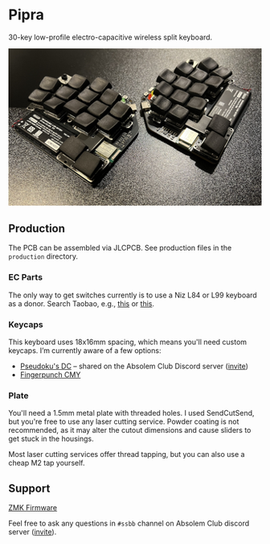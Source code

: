 # Pipra

30-key low-profile electro-capacitive wireless split keyboard.

![Pipra Keyboard](./pipra.jpg)

## Production

The PCB can be assembled via JLCPCB. See production files in the `production` directory.

### EC Parts

The only way to get switches currently is to use a Niz L84 or L99 keyboard as a donor. Search Taobao, e.g., [this](https://detail.tmall.com/item.htm?id=878704443735&skuId=5947860879567) or [this](https://item.taobao.com/item.htm?id=865123524234&skuId=5789959885060).

### Keycaps

This keyboard uses 18x16mm spacing, which means you'll need custom keycaps. I’m currently aware of a few options:

- [Pseudoku's DC](https://discord.com/channels/714176584269168732/879817722328920174/1351967655707410532) – shared on the Absolem Club Discord server ([invite](https://discord.gg/DbCfZfZ))
- [Fingerpunch CMY](https://github.com/sadekbaroudi/fingerpunch/tree/master/keycaps/CMY)

### Plate

You'll need a 1.5mm metal plate with threaded holes. I used SendCutSend, but you're free to use any laser cutting service. Powder coating is not recommended, as it may alter the cutout dimensions and cause sliders to get stuck in the housings.

Most laser cutting services offer thread tapping, but you can also use a cheap M2 tap yourself.

## Support

[ZMK Firmware](https://github.com/ssbb/pipra-zmk-config)

Feel free to ask any questions in `#ssbb` channel on Absolem Club discord server ([invite](https://discord.gg/DbCfZfZ)).
